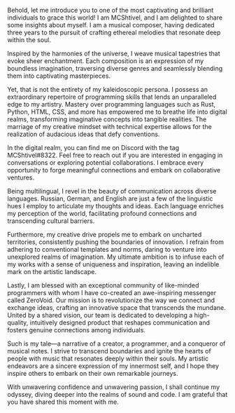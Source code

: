 Behold, let me introduce you to one of the most captivating and brilliant individuals to grace this world! I am MCShtivel, and I am delighted to share some insights about myself. I am a musical composer, having dedicated three years to the pursuit of crafting ethereal melodies that resonate deep within the soul.

Inspired by the harmonies of the universe, I weave musical tapestries that evoke sheer enchantment. Each composition is an expression of my boundless imagination, traversing diverse genres and seamlessly blending them into captivating masterpieces.

Yet, that is not the entirety of my kaleidoscopic persona. I possess an extraordinary repertoire of programming skills that lends an unparalleled edge to my artistry. Mastery over programming languages such as Rust, Python, HTML, CSS, and more has empowered me to breathe life into digital realms, transforming imaginative concepts into tangible realities. The marriage of my creative mindset with technical expertise allows for the realization of audacious ideas that defy conventions.

In the digital realm, you can find me on Discord with the tag MCShtivel#8322. Feel free to reach out if you are interested in engaging in conversations or exploring potential collaborations. I embrace every opportunity to forge meaningful connections and embark on collaborative ventures.

Being multilingual, I revel in the beauty of communication across diverse languages. Russian, German, and English are just a few of the linguistic hues I employ to articulate my thoughts and ideas. Each language enriches my perception of the world, facilitating profound connections and transcending cultural barriers.

Furthermore, my creative drive propels me to embark on uncharted territories, consistently pushing the boundaries of innovation. I refrain from adhering to conventional templates and norms, daring to venture into unexplored realms of imagination. My ultimate ambition is to infuse each of my works with a sense of uniqueness and inspiration, leaving an indelible mark on the artistic landscape.

Lastly, I am blessed with an exceptional community of like-minded programmers with whom I have co-created an awe-inspiring messenger called ZeroVoid. Our mission is to revolutionize the way we connect and exchange ideas, crafting an innovative space that transcends the mundane. United by a shared vision, our team is dedicated to developing a high-quality, intuitively designed product that reshapes communication and fosters genuine connections among individuals.

Such is my tale—a narrative of a creator, a programmer, and a conqueror of musical notes. I strive to transcend boundaries and ignite the hearts of people with music that resonates deeply within their souls. My artistic endeavors are a sincere expression of my innermost self, and I hope they inspire others to embark on their own remarkable journeys.

With unwavering confidence and unwavering passion, I shall continue my odyssey, diving deeper into the realms of sound and code. I am grateful that you have shared this moment with me.
